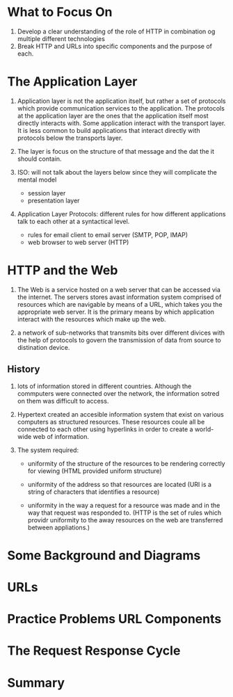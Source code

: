 # What to Focus On

1. Develop a clear understanding of the role of HTTP in combination og multiple different technologies
2. Break HTTP and URLs into specific components and the purpose of each.

# The Application Layer 
1. Application layer is not the application itself, but rather a set of protocols which provide communication services to the application. The protocols at the application layer are the ones that the application itself most directly interacts with. Some application interact with the transport layer. It is less common to build applications that interact directly with protocols below the transports layer. 

2. The layer is focus on the structure of that message and the dat the it should contain.


3. ISO: will not talk about the layers below since they will complicate the mental model
    - session layer
    - presentation layer 
    
4. Application Layer Protocols: different rules for how different applications talk to each other at a syntactical level.
    - rules for email client to email server (SMTP, POP, IMAP)
    - web browser to web server (HTTP)

# HTTP and the Web

1. The Web is a service hosted on a web server that can be accessed via the internet. The servers stores avast information system comprised of resources which are navigable by means of a URL, which takes you the appropriate web server. It is the primary means by which application interact with the resources which make up the web. 

2. a network of sub-networks that transmits bits over different divices with the help of protocols to govern the transmission of data from source to distination device. 

## History 

1. lots of information stored in different countries. Although the commputers were connected over the network, the information sotred on them was difficult to access. 

2. Hypertext created an accesible information system that exist on various computers as structured resources. These resources coule all be connected to each other using hyperlinks in order to create a world-wide web of information.

3. The system required: 
    - uniformity of the structure of the resources to be rendering correctly for viewing (HTML provided uniform structure)
    - uniformity of the address so that resources are located (URI is a string of characters that identifies a resource)

    - uniformity in the way a request for a resource was made and in the way that request was responded to. (HTTP is the set of rules which providr uniformity to the away resources on the web are transferred between appliations.)


# Some Background and Diagrams

# URLs

# Practice Problems URL Components 

# The Request Response Cycle 

# Summary 
